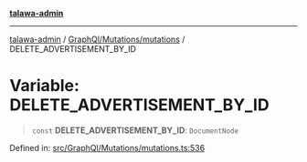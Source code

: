 [**talawa-admin**](../../../../README.md)

***

[talawa-admin](../../../../README.md) / [GraphQl/Mutations/mutations](../README.md) / DELETE\_ADVERTISEMENT\_BY\_ID

# Variable: DELETE\_ADVERTISEMENT\_BY\_ID

> `const` **DELETE\_ADVERTISEMENT\_BY\_ID**: `DocumentNode`

Defined in: [src/GraphQl/Mutations/mutations.ts:536](https://github.com/bint-Eve/talawa-admin/blob/3ea1bc8148fd1f2efa92a17958ea5a5df0d9cc86/src/GraphQl/Mutations/mutations.ts#L536)
